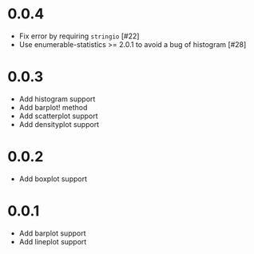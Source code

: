 # 0.0.4

- Fix error by requiring `stringio` [#22]
- Use enumerable-statistics >= 2.0.1 to avoid a bug of histogram [#28]

# 0.0.3

- Add histogram support
- Add barplot! method
- Add scatterplot support
- Add densityplot support

# 0.0.2

- Add boxplot support

# 0.0.1

- Add barplot support
- Add lineplot support
